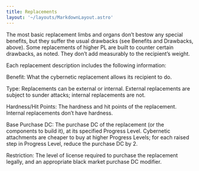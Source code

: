```yaml
---
title: Replacements
layout: '~/layouts/MarkdownLayout.astro'
---
```

The most basic replacement limbs and organs don’t bestow any special benefits,
but they suffer the usual drawbacks (see Benefits and Drawbacks, above). Some
replacements of higher PL are built to counter certain drawbacks, as noted.
They don’t add measurably to the recipient’s weight.

Each replacement description includes the following information:

Benefit: What the cybernetic replacement allows its recipient to do.

Type: Replacements can be external or internal. External replacements are
subject to sunder attacks; internal replacements are not.

Hardness/Hit Points: The hardness and hit points of the replacement. Internal
replacements don’t have hardness.

Base Purchase DC: The purchase DC of the replacement (or the components to
build it), at its specified Progress Level. Cybernetic attachments are cheaper
to buy at higher Progress Levels; for each raised step in Progress Level,
reduce the purchase DC by 2.

Restriction: The level of license required to purchase the replacement
legally, and an appropriate black market purchase DC modifier.


